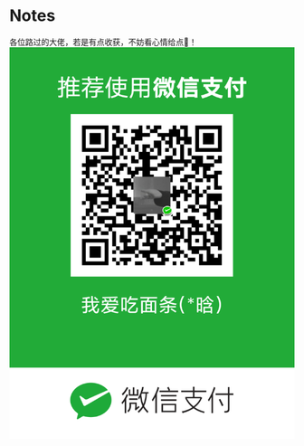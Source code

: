 # Notes
各位路过的大佬，若是有点收获，不妨看心情给点🍞！![image-20210811083803007](README.assets/image-20210811083803007.png)


